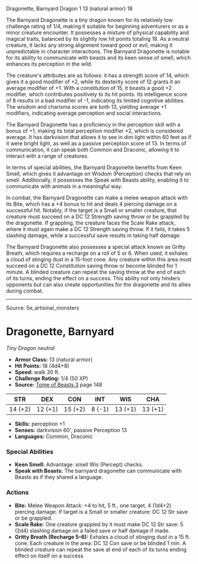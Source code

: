 <MonsterName/>Dragonette, Barnyard</MonsterName>
<CreatureType/>Dragon</CreatureType>
<CR/>1</CR>
<AC/>13 (natural armor)</AC>
<HP/>18</HP>
<summary>The Barnyard Dragonette is a tiny dragon known for its relatively low challenge rating of 1/4, making it suitable for beginning adventurers or as a minor creature encounter. It possesses a mixture of physical capability and magical traits, balanced by its slightly low hit points totaling 18. As a neutral creature, it lacks any strong alignment toward good or evil, making it unpredictable in character interactions. The Barnyard Dragonette is notable for its ability to communicate with beasts and its keen sense of smell, which enhances its perception in the wild.</summary>

<detail>

The creature's attributes are as follows: it has a strength score of 14, which gives it a good modifier of +2, while its dexterity score of 12 grants it an average modifier of +1. With a constitution of 15, it boasts a good +2 modifier, which contributes positively to its hit points. Its intelligence score of 8 results in a bad modifier of -1, indicating its limited cognitive abilities. The wisdom and charisma scores are both 13, yielding average +1 modifiers, indicating average perception and social interactions. 

The Barnyard Dragonette has a proficiency in the perception skill with a bonus of +1, making its total perception modifier +2, which is considered average. It has darkvision that allows it to see in dim light within 60 feet as if it were bright light, as well as a passive perception score of 13. In terms of communication, it can speak both Common and Draconic, allowing it to interact with a range of creatures.

In terms of special abilities, the Barnyard Dragonette benefits from Keen Smell, which gives it advantage on Wisdom (Perception) checks that rely on smell. Additionally, it possesses the Speak with Beasts ability, enabling it to communicate with animals in a meaningful way.

In combat, the Barnyard Dragonette can make a melee weapon attack with its Bite, which has a +4 bonus to hit and deals 4 piercing damage on a successful hit. Notably, if the target is a Small or smaller creature, that creature must succeed on a DC 12 Strength saving throw or be grappled by the dragonette. If grappling, the creature faces the Scale Rake attack, where it must again make a DC 12 Strength saving throw. If it fails, it takes 5 slashing damage, while a successful save results in taking half damage.

The Barnyard Dragonette also possesses a special attack known as Gritty Breath, which requires a recharge on a roll of 5 or 6. When used, it exhales a cloud of stinging dust in a 15-foot cone. Any creature within this area must succeed on a DC 12 Constitution saving throw or become blinded for 1 minute. A blinded creature can repeat the saving throw at the end of each of its turns, ending the effect on a success. This ability not only hinders opponents but can also create opportunities for the dragonette and its allies during combat.</detail>



---

Source: 5e_artisinal_monsters

# Dragonette, Barnyard

*Tiny* *Dragon* *neutral*

- **Armor Class:** 13 (natural armor)
- **Hit Points:** 18 (4d4+8)
- **Speed:** walk 30 ft.
- **Challenge Rating:** 1/4 (50 XP)
- **Source:** [Tome of Beasts 3](https://koboldpress.com/kpstore/product/tome-of-beasts-3-for-5th-edition/) page 148

| STR | DEX | CON | INT | WIS | CHA |
| --- | --- | --- | --- | --- | --- |
| 14 (+2) | 12 (+1) | 15 (+2) | 8 (-1) | 13 (+1) | 13 (+1) |

- **Skills:** perception +1
- **Senses:** darkvision 60', passive Perception 13
- **Languages:** Common, Draconic

### Special Abilities

- **Keen Smell:** Advantage: smell Wis (Percept) checks.
- **Speak with Beasts:** The barnyard dragonette can communicate with Beasts as if they shared a language.

### Actions

- **Bite:** Melee Weapon Attack: +4 to hit, 5 ft., one target, 4 (1d4+2) piercing damage. If target is a Small or smaller creature: DC 12 Str save or be grappled.
- **Scale Rake:** One creature grappled by it must make DC 12 Str save: 5 (2d4) slashing damage on a failed save or half damage if made.
- **Gritty Breath (Recharge 5–6):** Exhales a cloud of stinging dust in a 15 ft. cone. Each creature in the area: DC 12 Con save or be blinded 1 min. A blinded creature can repeat the save at end of each of its turns ending effect on itself on a success




